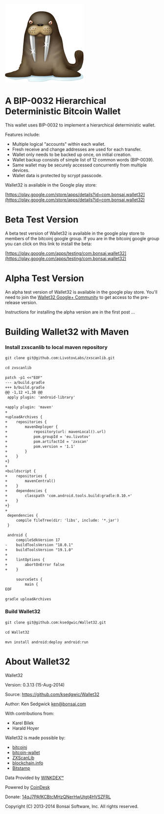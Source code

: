 ![Wallet32](walrus-256.png)

A BIP-0032 Hierarchical Deterministic Bitcoin Wallet
====================================================

This wallet uses BIP-0032 to implement a hierarchical deterministic
wallet.

Features include:

* Multiple logical "accounts" within each wallet.
* Fresh receive and change addresses are used for each transfer.
* Wallet only needs to be backed up once, on initial creation.
* Wallet backup consists of simple list of 12 common words (BIP-0039).
* Same wallet may be securely accessed concurrently from multiple devices.
* Wallet data is protected by scrypt passcode.

Wallet32 is available in the Google play store:

[https://play.google.com/store/apps/details?id=com.bonsai.wallet32](https://play.google.com/store/apps/details?id=com.bonsai.wallet32)

Beta Test Version
================

A beta test version of Wallet32 is available in the google play store
to members of the bitcoinj google group.  If you are in the bitcoinj
google group you can click on this link to install the beta:

[https://play.google.com/apps/testing/com.bonsai.wallet32](https://play.google.com/apps/testing/com.bonsai.wallet32)

Alpha Test Version
================

An alpha test version of Wallet32 is available in the google play store.
You'll need to join the
[Wallet32 Google+ Community](https://plus.google.com/u/0/communities/112340435878616981465) to get access to the
pre-release version.

Instructions for installing the alpha version are in the first post ...

Building Wallet32 with Maven
===============

### Install zxscanlib to local maven repository

    git clone git@github.com:LivotovLabs/zxscanlib.git

    cd zxscanlib

    patch -p1 <<"EOF"
    --- a/build.gradle
    +++ b/build.gradle
    @@ -1,12 +1,38 @@
     apply plugin: 'android-library'
     
    +apply plugin: 'maven'
    +
    +uploadArchives {
    +    repositories {
    +        mavenDeployer {
    +            repository(url: mavenLocal().url)
    +            pom.groupId = 'eu.livotov'
    +            pom.artifactId = 'zxscan'
    +            pom.version = '1.1'
    +        }
    +    }
    +}
    +
    +buildscript {  
    +    repositories {
    +        mavenCentral()
    +    }
    +    dependencies {
    +        classpath 'com.android.tools.build:gradle:0.10.+'
    +    }
    +}
    +
     dependencies {
         compile fileTree(dir: 'libs', include: '*.jar')
     }
     
     android {
         compileSdkVersion 17
    -    buildToolsVersion "18.0.1"
    +    buildToolsVersion "19.1.0"
    +
    +    lintOptions {
    +        abortOnError false
    +    }
     
         sourceSets {
             main {
    EOF

    gradle uploadArchives     

### Build Wallet32

    git clone git@github.com:ksedgwic/Wallet32.git

    cd Wallet32

    mvn install android:deploy android:run


About Wallet32
================

Wallet32

Version: 0.3.13 (15-Aug-2014)

Source:  https://github.com/ksedgwic/Wallet32

Author:  Ken Sedgwick <ken@bonsai.com>

With contributions from:
* Karel Bílek
* Harald Hoyer

Wallet32 is made possible by:
* [bitcoinj](https://code.google.com/p/bitcoinj/)
* [bitcoin-wallet](https://github.com/schildbach/bitcoin-wallet)
* [ZXScanLib](https://github.com/LivotovLabs/zxscanlib)
* [blockchain.info](https://blockchain.info)
* [Bitstamp](https://www.bitstamp.net)

Data Provided by [WINKDEX&#8480;](http://www.winkdex.com/)

Powered by [CoinDesk](http://www.coindesk.com/price)

Donate: [14qJ7PAfKCBtcMHzQNerHwUtgt4HVSZFRL](bitcoin:14qJ7PAfKCBtcMHzQNerHwUtgt4HVSZFRL)

Copyright (C) 2013-2014 Bonsai Software, Inc.  All rights reserved.
